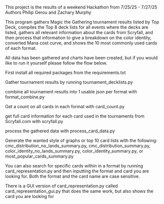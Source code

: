 This project is the results of a weekend Hackathon from 7/25/25 - 7/27/25
Authors Philip Gerou and Zachary Murphy

This program gathers Magic the Gathering tournament results listed by Top Deck, compiles the Top 8 deck lists for all events where the decks are listed, gathers all relevant information about the cards from Scryfall, and then process that information to give a breakdown on the color identity, converted Mana cost curve, and shows the 10 most commonly used cards of each format. 

All data has been gathered and charts have been created, but if you would like to run it yourself please follow the flow below.

First install all required packages from the requirements.txt

Gather tournament results by running tournament_decklists.py

combine all tournament results into 1 usable json per format with format_combine.py

Get a count on all cards in each format with card_count.py

get full card information for each card used in the tournaments from Scryfall.com with scryfall.py

process the gathered data with process_card_data.py

Generate the wanted style of graphs or top 10 card lists with the following: cmc_distribution_no_lands_summary.py, cmc_distribution_summary.py, color_identity_no_lands_summary.py, color_identity_summary.py, or most_popular_cards_summary.py

You can also search for specific cards within in a format by running card_representation.py and then inputting the format and card you are looking for. Both the format and the card name are case sensitive. 

There is a GUI version of card_representation.py called card_representation_gui.py that does the same work, but also shows the card you are looking for